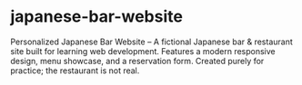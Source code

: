 # japanese-bar-website
Personalized Japanese Bar Website – A fictional Japanese bar &amp; restaurant site built for learning web development. Features a modern responsive design, menu showcase, and a reservation form. Created purely for practice; the restaurant is not real.
